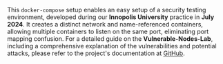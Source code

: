 This `docker-compose` setup enables an easy setup of a security testing environment, developed during our **Innopolis University** practice in **July 2024**. It creates a distinct network and name-referenced containers, allowing multiple containers to listen on the same port, eliminating port mapping confusion.
For a detailed guide on the **Vulnerable-Nodes-Lab**, including a comprehensive explanation of the vulnerabilities and potential attacks, please refer to the project's documentation at [GitHub](https://sne-m23-sn.github.io/Vulnerable-Nodes-Lab/).
